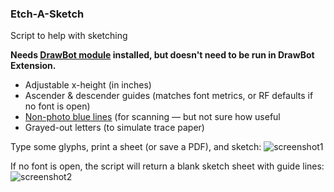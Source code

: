 ### Etch-A-Sketch
Script to help with sketching

**Needs [DrawBot module](https://github.com/typemytype/drawBotRoboFontExtension) installed, but doesn't need to be run in DrawBot Extension.**

- Adjustable x-height (in inches)
- Ascender & descender guides (matches font metrics, or RF defaults if no font is open)
- [Non-photo blue lines](https://en.wikipedia.org/wiki/Non-photo_blue) (for scanning — but not sure how useful
- Grayed-out letters (to simulate trace paper)

Type some glyphs, print a sheet (or save a PDF), and sketch:
![screenshot1](https://github.com/jtanadi/RoboFontScripts/blob/master/etch-a-sketch/Screen%20Shot%202017-09-11%20at%2011.16.28%20PM.png)

If no font is open, the script will return a blank sketch sheet with guide lines:
![screenshot2](https://github.com/jtanadi/RoboFontScripts/blob/master/etch-a-sketch/Screen%20Shot%202017-09-11%20at%2011.14.23%20PM.png)
